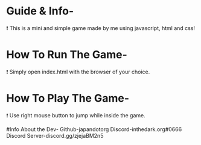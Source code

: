 # Guide & Info-
 ❗ This is a mini and simple game made by me using javascript, html and css!
 
# How To Run The Game-
 ❗ Simply open index.html with the browser of your choice.

# How To Play The Game-
 ❗ Use right mouse button to jump while inside the game.

#Info About the Dev-
 Github-japandotorg
 Discord-inthedark.org#0666
 Discord Server-discord.gg/zjejaBM2n5
